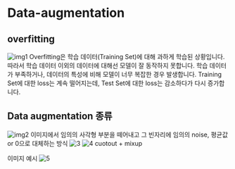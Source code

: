 # Data-augmentation
## overfitting
![img1](https://user-images.githubusercontent.com/97939479/167332770-dcaf7f35-aa56-4422-92e9-f051e3732e27.jpg)
Overfitting은 학습 데이터(Training Set)에 대해 과하게 학습된 상황입니다. 따라서 학습 데이터 이외의 데이터에 대해선 모델이 잘 동작하지 못합니다. 학습 데이터가 부족하거나, 데이터의 특성에 비해 모델이 너무 복잡한 경우 발생합니다. Training Set에 대한 loss는 계속 떨어지는데, Test Set에 대한 loss는 감소하다가 다시 증가합니다.


## Data augmentation 종류
![img2](https://user-images.githubusercontent.com/97939479/167333135-d1a63d82-2c83-4263-b345-cc6676a3f65e.jpg)
이미지에서 임의의 사각형 부분을 떼어내고 그 빈자리에 임의의 noise, 평균값 or 0으로 대체하는 방식
![3](https://user-images.githubusercontent.com/97939479/167333254-7d152438-531a-4764-b30e-1845a93b0eb7.jpg)
![4](https://user-images.githubusercontent.com/97939479/167333289-7bf45aeb-7b91-46e4-8004-09c7359fcc99.jpg)
cuotout + mixup



이미지 예시
![5](https://user-images.githubusercontent.com/97939479/167333759-ea7098ae-e5c1-49f1-9917-eb07e0acf0fe.jpg)
